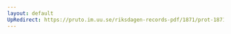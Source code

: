 ```yaml
---
layout: default
UpRedirect: https://pruto.im.uu.se/riksdagen-records-pdf/1871/prot-1871--fk--304/prot-1871--fk--304_014.pdf
---
```

